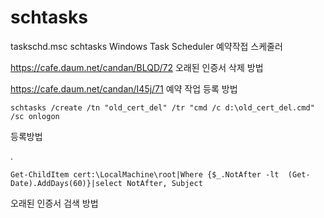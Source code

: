 # schtasks
taskschd.msc schtasks Windows Task Scheduler 예약작접 스케줄러

https://cafe.daum.net/candan/BLQD/72 오래된 인증서 삭제 방법

https://cafe.daum.net/candan/I45j/71 예약 작업 등록 방법

`schtasks /create /tn "old_cert_del" /tr "cmd /c d:\old_cert_del.cmd" /sc onlogon`

등록방법

.

`Get-ChildItem cert:\LocalMachine\root|Where {$_.NotAfter -lt  (Get-Date).AddDays(60)}|select NotAfter, Subject`

오래된 인증서 검색 방법
